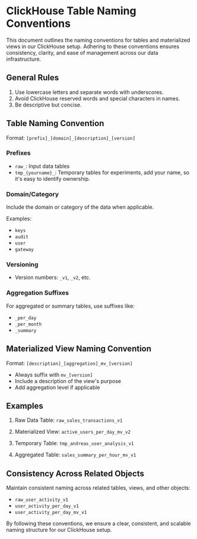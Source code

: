 
# ClickHouse Table Naming Conventions

This document outlines the naming conventions for tables and materialized views in our ClickHouse setup. Adhering to these conventions ensures consistency, clarity, and ease of management across our data infrastructure.

## General Rules

1. Use lowercase letters and separate words with underscores.
2. Avoid ClickHouse reserved words and special characters in names.
3. Be descriptive but concise.

## Table Naming Convention

Format: `[prefix]_[domain]_[description]_[version]`

### Prefixes

- `raw_`: Input data tables
- `tmp_{yourname}_`: Temporary tables for experiments, add your name, so it's easy to identify ownership.

### Domain/Category

Include the domain or category of the data when applicable.

Examples:
- `keys`
- `audit`
- `user`
- `gateway`

### Versioning

- Version numbers: `_v1`, `_v2`, etc.

### Aggregation Suffixes

For aggregated or summary tables, use suffixes like:
- `_per_day`
- `_per_month`
- `_summary`

## Materialized View Naming Convention

Format: `[description]_[aggregation]_mv_[version]`

- Always suffix with `mv_[version]`
- Include a description of the view's purpose
- Add aggregation level if applicable

## Examples

1. Raw Data Table:
   `raw_sales_transactions_v1`

2. Materialized View:
   `active_users_per_day_mv_v2`

3. Temporary Table:
   `tmp_andreas_user_analysis_v1`

4. Aggregated Table:
   `sales_summary_per_hour_mv_v1`

## Consistency Across Related Objects

Maintain consistent naming across related tables, views, and other objects:

- `raw_user_activity_v1`
- `user_activity_per_day_v1`
- `user_activity_per_day_mv_v1`

By following these conventions, we ensure a clear, consistent, and scalable naming structure for our ClickHouse setup.

